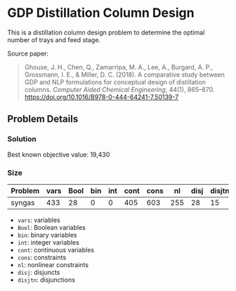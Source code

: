 # GDP Distillation Column Design

This is a distillation column design problem to determine the optimal number of trays and feed stage.

Source paper:

> Ghouse, J. H., Chen, Q., Zamarripa, M. A., Lee, A., Burgard, A. P., Grossmann, I. E., & Miller, D. C. (2018). A comparative study between GDP and NLP formulations for conceptual design of distillation columns. *Computer Aided Chemical Engineering*, 44(1), 865–870. https://doi.org/10.1016/B978-0-444-64241-7.50139-7

## Problem Details

### Solution

Best known objective value: 19,430

### Size

| Problem   | vars | Bool | bin | int | cont | cons | nl | disj | disjtn |
|-----------|------|------|-----|-----|------|------|----|------|--------|
| syngas | 433 | 28 | 0 | 0 | 405 | 603 | 255 | 28 | 15 |

- ``vars``: variables
- ``Bool``: Boolean variables
- ``bin``: binary variables
- ``int``: integer variables
- ``cont``: continuous variables
- ``cons``: constraints
- ``nl``: nonlinear constraints
- ``disj``: disjuncts
- ``disjtn``: disjunctions
